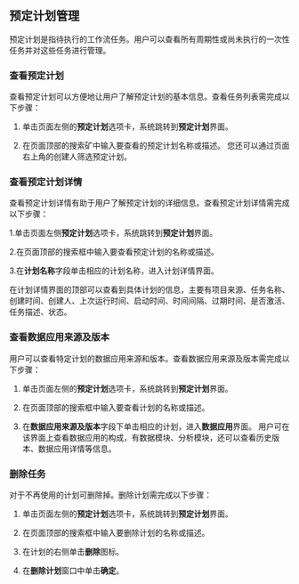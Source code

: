 ## 预定计划管理
预定计划是指待执行的工作流任务。用户可以查看所有周期性或尚未执行的一次性任务并对这些任务进行管理。

### 查看预定计划
查看预定计划可以方便地让用户了解预定计划的基本信息。查看任务列表需完成以下步骤：

1. 单击页面左侧的**预定计划**选项卡，系统跳转到**预定计划**界面。

2. 在页面顶部的搜索矿中输入要查看的预定计划名称或描述。
   您还可以通过页面右上角的创建人筛选预定计划。

### 查看预定计划详情
查看预定计划详情有助于用户了解预定计划的详细信息。查看预定计划详情需完成以下步骤：

1.单击页面左侧**预定计划**选项卡，系统跳转到**预定计划**界面。

2.在页面顶部的搜索框中输入要查看预定计划的名称或描述。

3.在**计划名称**字段单击相应的计划名称，进入计划详情界面。

在计划详情界面的顶部可以查看到具体计划的信息，主要有项目来源、任务名称、创建时间、创建人、上次运行时间、启动时间、时间间隔、过期时间、是否激活、任务描述、状态。

### 查看数据应用来源及版本
用户可以查看特定计划的数据应用来源和版本。查看数据应用来源及版本需完成以下步骤：

1. 单击页面左侧的**预定计划**选项卡，系统跳转到**预定计划**界面。

2. 在页面顶部的搜索框中输入要查看计划的名称或描述。

3. 在**数据应用来源及版本**字段下单击相应的计划，进入**数据应用**界面。
用户可在该界面上查看数据应用的构成，有数据模块、分析模块，还可以查看历史版本、数据应用详情等信息。

### 删除任务
对于不再使用的计划可删除掉。删除计划需完成以下步骤：

1. 单击页面左侧的**预定计划**选项卡，系统跳转到**预定计划**界面。

2. 在页面顶部的搜索框中输入要删除计划的名称或描述。

3. 在计划的右侧单击**删除**图标。

4. 在**删除计划**窗口中单击**确定**。





